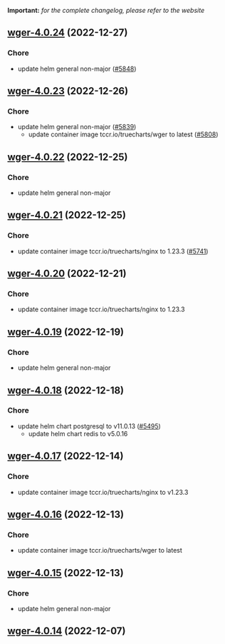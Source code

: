 **Important:**
*for the complete changelog, please refer to the website*




## [wger-4.0.24](https://github.com/truecharts/charts/compare/wger-4.0.23...wger-4.0.24) (2022-12-27)

### Chore

- update helm general non-major ([#5848](https://github.com/truecharts/charts/issues/5848))
  
  


## [wger-4.0.23](https://github.com/truecharts/charts/compare/wger-4.0.22...wger-4.0.23) (2022-12-26)

### Chore

- update helm general non-major ([#5839](https://github.com/truecharts/charts/issues/5839))
  - update container image tccr.io/truecharts/wger to latest ([#5808](https://github.com/truecharts/charts/issues/5808))
  
  


## [wger-4.0.22](https://github.com/truecharts/charts/compare/wger-4.0.21...wger-4.0.22) (2022-12-25)

### Chore

- update helm general non-major
  
  


## [wger-4.0.21](https://github.com/truecharts/charts/compare/wger-4.0.20...wger-4.0.21) (2022-12-25)

### Chore

- update container image tccr.io/truecharts/nginx to 1.23.3 ([#5741](https://github.com/truecharts/charts/issues/5741))
  
  


## [wger-4.0.20](https://github.com/truecharts/charts/compare/wger-4.0.19...wger-4.0.20) (2022-12-21)

### Chore

- update container image tccr.io/truecharts/nginx to 1.23.3
  
  


## [wger-4.0.19](https://github.com/truecharts/charts/compare/wger-4.0.18...wger-4.0.19) (2022-12-19)

### Chore

- update helm general non-major
  
  


## [wger-4.0.18](https://github.com/truecharts/charts/compare/wger-4.0.17...wger-4.0.18) (2022-12-18)

### Chore

- update helm chart postgresql to v11.0.13 ([#5495](https://github.com/truecharts/charts/issues/5495))
  - update helm chart redis to v5.0.16
  
  


## [wger-4.0.17](https://github.com/truecharts/charts/compare/wger-4.0.16...wger-4.0.17) (2022-12-14)

### Chore

- update container image tccr.io/truecharts/nginx to v1.23.3
  
  


## [wger-4.0.16](https://github.com/truecharts/charts/compare/wger-4.0.15...wger-4.0.16) (2022-12-13)

### Chore

- update container image tccr.io/truecharts/wger to latest
  
  


## [wger-4.0.15](https://github.com/truecharts/charts/compare/wger-4.0.14...wger-4.0.15) (2022-12-13)

### Chore

- update helm general non-major
  
  


## [wger-4.0.14](https://github.com/truecharts/charts/compare/wger-4.0.13...wger-4.0.14) (2022-12-07)
